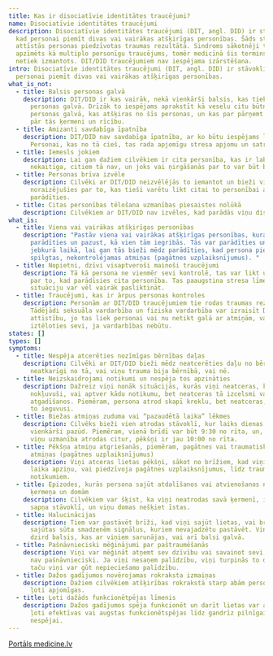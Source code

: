 ```yaml
---
title: Kas ir disociatīvie identitātes traucējumi?
name: Disociatīvie identitātes traucējumi
description: Disociatīvie identitātes traucējumi (DIT, angl. DID) ir stāvoklis,
  kad personai piemīt divas vai vairākas atšķirīgas personības. Šāds stāvoklis
  attīstās personas piedzīvotas traumas rezultātā. Sindroms sākotnēji tika
  apzīmēts kā multiplo personīgu traucējums, tomēr medicīnā šis termins vairs
  netiek izmantots. DIT/DID traucējumiem nav iespējama izārstēšana.
intro: Disociatīvie identitātes traucējumi (DIT, angl. DID) ir stāvoklis, kad
  personai piemīt divas vai vairākas atšķirīgas personības.
what_is_not:
  - title: Balsis personas galvā
    description: DIT/DID ir kas vairāk, nekā vienkārši balsis, kas tiek uztvertas
      personas galvā. Drīzāk to iespējams aprakstīt kā veselu citu būtni vienas
      personas galvā, kas atšķiras no šīs personas, un kas par pārņemt vadību
      pār tās ķermeni un rīcību.
  - title: Amizanti savdabīga īpatnība
    description: DIT/DID nav savdabīga īpatnība, ar ko būtu iespējams lepoties.
      Personai, kas no tā cieš, tas rada apjomīgu stresa apjomu un satraukumu.
  - title: Iemesls jokiem
    description: Lai gan dažiem cilvēkiem ir cita personība, kas ir labvēlīga un
      nekaitīga, citiem tā nav, un joks vai ņirgāšanās par to var būt bīstami.
  - title: Personas brīva izvēle
    description: Cilvēki ar DIT/DID neizvēlējās to iemantot un bieži vien ir
      noraizējušies par to, kas tieši varētu likt citai to personībai atkal
      parādīties.
  - title: Citas personības tēlošana uzmanības piesaistes nolūkā
    description: Cilvēkiem ar DIT/DID nav izvēles, kad parādās viņu disociatīvie traucējumi.
what_is:
  - title: Viena vai vairākas atšķirīgas personības
    description: "Pastāv viena vai vairākas atšķirīgas personības, kuras var
      parādīties un pazust, kā vien tām iegribās. Tās var parādīties un pazust
      jebkurā laikā, lai gan tās bieži mēdz parādīties, kad persona piedzīvo
      spilgtas, nekontrolējamas atmiņas (pagātnes uzplaiksnījumus). "
  - title: Nopietni, dzīvi visaptveroši mainoši traucējumi
    description: Tā kā persona ne vienmēr sevi kontrolē, tas var likt uztraukties
      par to, kad parādīsies cita personība. Tas paaugstina stresa līmeni, kas
      situāciju var vēl vairāk pasliktināt.
  - title: Traucējumi, kas ir ārpus personas kontroles
    description: Personām ar DIT/DID traucējumiem tie rodas traumas rezultātā.
      Tādējādi seksuāla vardarbība un fiziska vardarbība var izraisīt DIT/DID
      attīstību, jo tas liek personai vai nu netikt galā ar atmiņām, vai arī
      iztēloties sevi, ja vardarbības nebūtu.
states: []
types: []
symptoms:
  - title: Nespēja atcerēties nozīmīgas bērnības daļas
    description: Cilvēki ar DIT/DID bieži mēdz neatcerēties daļu no bērnības
      neatkarīgi no tā, vai viņu trauma bija bērnībā, vai nē.
  - title: Neizskaidrojami notikumi un nespēja tos apzināties
    description: Dažreiz viņi nonāk situācijās, kurās viņi neatceras, kā ir
      nokļuvuši, vai aptver kādu notikumu, bet neatceras tā izcelsmi vai
      atgadīšanos. Piemēram, persona atrod skapī kreklu, bet neatceras, ka būtu
      to ieguvusi.
  - title: Biežas atmiņas zuduma vai “pazaudētā laika” lēkmes
    description: Cilvēks bieži vien atrodas stāvoklī, kur laiks dienas ritumā gluži
      vienkārši pazūd. Piemēram, vienā brīdī var būt 9:30 no rīta, un, kamēr
      viņu uzmanība atrodas citur, pēkšņi ir jau 10:00 no rīta.
  - title: Pēkšņa atmiņu atgriešanās, piemēram, pagātnes vai traumatisku notikumu
      atmiņas (pagātnes uzplaiksnījumus)
    description: Viņi atceras lietas pēkšņi, sākot no brīžiem, kad viņi zaudēja
      laika apziņu, vai piedzīvoja pagātnes uzplaiksnījumus, līdz traumatiskiem
      notikumiem.
  - title: Epizodes, kurās persona sajūt atdalīšanos vai atvienošanos no sava
      ķermeņa un domām
    description: Cilvēkiem var šķist, ka viņi neatrodas savā ķermenī, ir daļēji
      sapņa stāvoklī, un viņu domas nešķiet īstas.
  - title: Halucinācijas
    description: Tiem var pastāvēt brīži, kad viņi sajūt lietas, vai brīži, kad viņu
      sajūtas sūta smadzenēm signālus, kuriem nevajadzētu pastāvēt. Viņi arī
      dzird balsis, kas ar viņiem sarunājas, vai arī balsi galvā.
  - title: Pašnāvnieciski mēģinājumi par paštraumēšanās
    description: Viņi var mēģināt atņemt sev dzīvību vai savainot sevi, pat ja viņi
      nav pašnāvnieciski. Ja viņi nesaņem palīdzību, viņi turpinās to darīt,
      taču viņi var gūt nepieciešamo palīdzību.
  - title: Dažos gadījumos novērojamas rokraksta izmaiņas
    description: Dažiem cilvēkiem atšķirības rokrakstā starp abām personībām var būt
      ļoti apjomīgas.
  - title: Ļoti dažāds funkcionētpējas līmenis
    description: Dažos gadījumos spēja funkcionēt un darīt lietas var atšķirties no
      ļoti efektīvas vai augstas funkcionētspējas līdz gandrīz pilnīgai
      nespējai.
---
```

[Portāls medicine.lv](https://medicine.lv/raksti/disociativie-traucejumi-simptomi-celoni-arstesana)